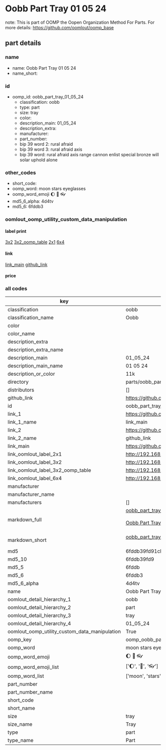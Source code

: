 # Oobb Part Tray 01 05 24  

note: This is part of OOMP the Oopen Organization Method For Parts. For more details: https://github.com/oomlout/oomp_base

##  part details





### name
* name: Oobb Part Tray 01 05 24
* name_short: 
### id
* oomp_id: oobb_part_tray_01_05_24
  * classification: oobb
  * type: part
  * size: tray
  * color: 
  * description_main: 01_05_24
  * description_extra: 
  * manufacturer: 
  * part_number: 
  * bip 39 word 2: rural afraid
  * bip 39 word 3: rural afraid axis
  * bip 39 word: rural afraid axis range cannon enlist special bronze will solar uphold alone

### other_codes
* short_code: 
* oomp_word: moon stars eyeglasses
* oomp_word_emoji :moon: :stars: :eyeglasses:
* md5_6_alpha: 4d4tv
* md5_6: 6fddb3






### oomlout_oomp_utility_custom_data_manipulation
#### label print
[3x2](http://192.168.1.245:1112/?label=oomp%204d4tv)
[3x2_oomp_table](http://192.168.1.107:1112/?label=oomp%204d4tv)
[2x1](http://192.168.1.242:1112/?label=oomp%204d4tv)
[6x4](http://192.168.1.55:1112/?label=oomp%204d4tv)    

#### link

[link_main](https://github.com/oomlout/oomlout_oomp_current_version_messy/tree/main/parts/oobb_part_tray_01_05_24) [github_link](https://github.com/oomlout/oomlout_oomp_part_src/tree/main/parts/oobb_part_tray_01_05_24)                             

#### price







### all codes 
| key | value |  
| --- | --- |  
| classification | oobb |  
| classification_name | Oobb |  
| color |  |  
| color_name |  |  
| description_extra |  |  
| description_extra_name |  |  
| description_main | 01_05_24 |  
| description_main_name | 01 05 24 |  
| description_or_color | 11k |  
| directory | parts/oobb_part_tray_01_05_24 |  
| distributors | [] |  
| github_link | https://github.com/oomlout/oomlout_oomp_part_src/tree/main/parts/oobb_part_tray_01_05_24 |  
| id | oobb_part_tray_01_05_24 |  
| link_1 | https://github.com/oomlout/oomlout_oomp_current_version_messy/tree/main/parts/oobb_part_tray_01_05_24 |  
| link_1_name | link_main |  
| link_2 | https://github.com/oomlout/oomlout_oomp_part_src/tree/main/parts/oobb_part_tray_01_05_24 |  
| link_2_name | github_link |  
| link_main | https://github.com/oomlout/oomlout_oomp_current_version_messy/tree/main/parts/oobb_part_tray_01_05_24 |  
| link_oomlout_label_2x1 | http://192.168.1.242:1112/?label=oomp%204d4tv |  
| link_oomlout_label_3x2 | http://192.168.1.245:1112/?label=oomp%204d4tv |  
| link_oomlout_label_3x2_oomp_table | http://192.168.1.107:1112/?label=oomp%204d4tv |  
| link_oomlout_label_6x4 | http://192.168.1.55:1112/?label=oomp%204d4tv |  
| manufacturer |  |  
| manufacturer_name |  |  
| manufacturers | [] |  
| markdown_full | [oobb_part_tray_01_05_24](https://github.com/oomlout/oomlout_oomp_current_version_messy/tree/main/parts/oobb_part_tray_01_05_24)<br>[](https://github.com/oomlout/oomlout_oomp_current_version_messy/tree/main/parts/oobb_part_tray_01_05_24)<br>[Oobb Part Tray 01 05 24](https://github.com/oomlout/oomlout_oomp_current_version_messy/tree/main/parts/oobb_part_tray_01_05_24)<br><br> |  
| markdown_short | [oobb_part_tray_01_05_24](https://github.com/oomlout/oomlout_oomp_current_version_messy/tree/main/parts/oobb_part_tray_01_05_24)<br><br> |  
| md5 | 6fddb39fd91cba1d2b10bb1c21c125ec |  
| md5_10 | 6fddb39fd9 |  
| md5_5 | 6fddb |  
| md5_6 | 6fddb3 |  
| md5_6_alpha | 4d4tv |  
| name | Oobb Part Tray 01 05 24 |  
| oomlout_detail_hierarchy_1 | oobb |  
| oomlout_detail_hierarchy_2 | part |  
| oomlout_detail_hierarchy_3 | tray |  
| oomlout_detail_hierarchy_4 | 01_05_24 |  
| oomlout_oomp_utility_custom_data_manipulation | True |  
| oomp_key | oomp_oobb_part_tray_01_05_24 |  
| oomp_word | moon stars eyeglasses |  
| oomp_word_emoji | :moon: :stars: :eyeglasses: |  
| oomp_word_emoji_list | [':moon:', ':stars:', ':eyeglasses:'] |  
| oomp_word_list | ['moon', 'stars', 'eyeglasses'] |  
| part_number |  |  
| part_number_name |  |  
| short_code |  |  
| short_name |  |  
| size | tray |  
| size_name | Tray |  
| type | part |  
| type_name | Part |  
